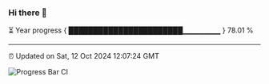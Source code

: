 ### Hi there 👋

⏳ Year progress { ███████████████████████▁▁▁▁▁▁▁ } 78.01 %

---

⏰ Updated on Sat, 12 Oct 2024 12:07:24 GMT

![Progress Bar CI](https://github.com/liununu/liununu/workflows/Progress%20Bar%20CI/badge.svg)
